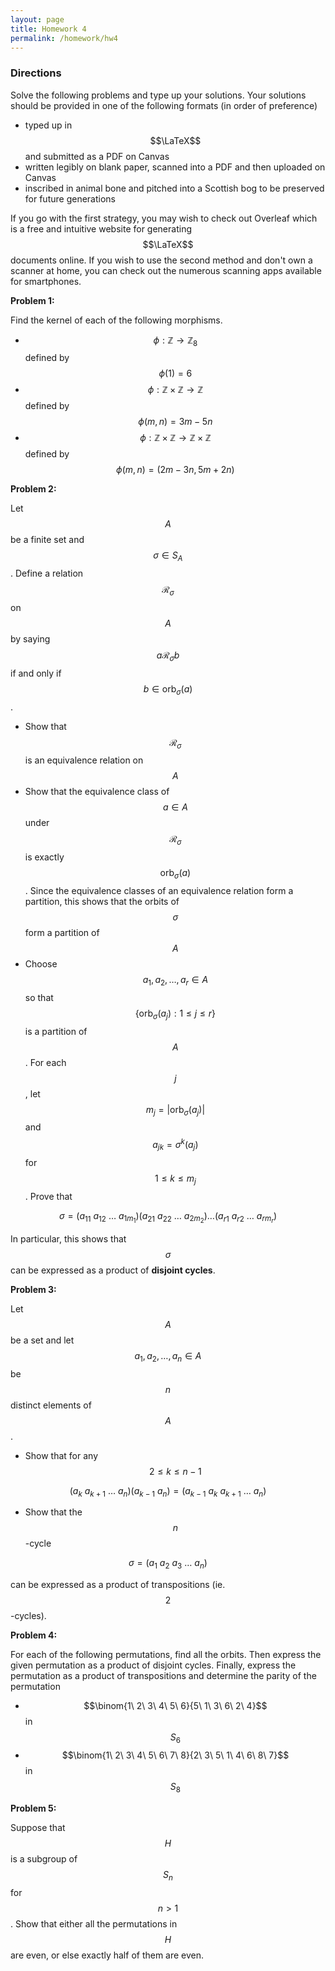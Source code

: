 ```yaml
---
layout: page
title: Homework 4
permalink: /homework/hw4
---
```


### Directions
Solve the following problems and type up your solutions.  Your solutions should be provided in one of the following formats (in order of preference)
* typed up in $$\LaTeX$$ and submitted as a PDF on Canvas
* written legibly on blank paper, scanned into a PDF and then uploaded on Canvas
* inscribed in animal bone and pitched into a Scottish bog to be preserved for future generations

If you go with the first strategy, you may wish to check out Overleaf which is a free and intuitive website for generating $$\LaTeX$$ documents online.
If you wish to use the second method and don't own a scanner at home, you can check out the numerous scanning apps available for smartphones.

**Problem 1:**  

Find the kernel of each of the following morphisms.
* $$\phi: \mathbb Z\rightarrow\mathbb Z_8$$ defined by $$\phi(1)=6$$
* $$\phi: \mathbb Z\times\mathbb Z\rightarrow\mathbb Z$$ defined by $$\phi(m,n) = 3m-5n$$
* $$\phi: \mathbb Z\times\mathbb Z\rightarrow\mathbb Z\times\mathbb Z$$ defined by $$\phi(m,n) = (2m-3n,5m+2n)$$

**Problem 2:**

Let $$A$$ be a finite set and $$\sigma\in S_A$$.  Define a relation $$\mathscr R_\sigma$$ on $$A$$ by saying $$a\mathscr R_\sigma b$$ if and only if $$b\in\text{orb}_\sigma (a)$$.
* Show that $$\mathscr R_\sigma$$ is an equivalence relation on $$A$$
* Show that the equivalence class of $$a\in A$$ under $$\mathscr R_\sigma$$ is exactly $$\text{orb}_\sigma(a)$$.  Since the equivalence classes of an equivalence relation form a partition, this shows that the orbits of $$\sigma$$ form a partition of $$A$$
* Choose $$a_1,a_2,\dots,a_r\in A$$ so that $$\{\text{orb}_\sigma(a_j): 1\leq j\leq r\}$$ is a partition of $$A$$.  For each $$j$$, let $$m_j = \lvert\text{orb}_\sigma(a_j)\rvert$$ and $$a_{jk} = \sigma^k(a_j)$$ for $$1\leq k\leq m_j$$.  Prove that

$$\sigma = (a_{11}\ a_{12}\ \dots\ a_{1m_1})(a_{21}\ a_{22}\ \dots\ a_{2m_2})\dots (a_{r1}\ a_{r2}\ \dots\ a_{rm_r})$$

In particular, this shows that $$\sigma$$ can be expressed as a product of **disjoint cycles**.

**Problem 3:**

Let $$A$$ be a set and let $$a_1,a_2,\dots,a_n\in A$$ be $$n$$ distinct elements of $$A$$.

* Show that for any $$2\leq k\leq n-1$$

$$(a_k\ a_{k+1}\ \dots\ a_n)(a_{k-1}\ a_n) = (a_{k-1}\ a_k\ a_{k+1}\ \dots\ a_n)$$

* Show that the $$n$$-cycle

$$\sigma = (a_1\ a_2\ a_3\ \dots\ a_n)$$

can be expressed as a product of transpositions (ie. $$2$$-cycles).

**Problem 4:**

For each of the following permutations, find all the orbits.  Then express the given permutation as a product of disjoint cycles.  Finally, express the permutation as a product of transpositions and determine the parity of the permutation
* $$\binom{1\ 2\ 3\ 4\ 5\ 6}{5\ 1\ 3\ 6\ 2\ 4}$$ in $$S_6$$
* $$\binom{1\ 2\ 3\ 4\ 5\ 6\ 7\ 8}{2\ 3\ 5\ 1\ 4\ 6\ 8\ 7}$$ in $$S_8$$

**Problem 5:**

Suppose that $$H$$ is a subgroup of $$S_n$$ for $$n>1$$.  Show that either all the permutations in $$H$$ are even, or else exactly half of them are even.



